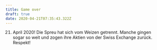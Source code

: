 ```yaml
---
title: Game over
draft: true
date: 2020-04-21T07:35:43.322Z
---
```

21. April 2020! Die Spreu hat sich vom Weizen getrennt. Manche gingen sogar so weit und zogen ihre Aktien von der Swiss Exchange zurück. Respekt!